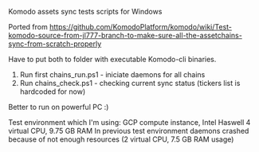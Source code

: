 Komodo assets sync tests scripts for Windows 

Ported from https://github.com/KomodoPlatform/komodo/wiki/Test-komodo-source-from-jl777-branch-to-make-sure-all-the-assetchains-sync-from-scratch-properly

Have to put both to folder with executable Komodo-cli binaries.

1. Run first chains_run.ps1 - iniciate daemons for all chains 
2. Run chains_check.ps1 - checking current sync status (tickers list is hardcoded for now)

Better to run on powerful PC :)

Test environment which I'm using: GCP compute instance, Intel Haswell 4 virtual CPU, 9.75 GB RAM 
In previous test environment daemons crashed because of not enough resources (2 virtual CPU, 7.5 GB RAM usage) 
